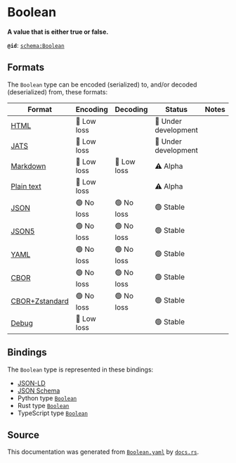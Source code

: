# Boolean

**A value that is either true or false.**

**`@id`**: [`schema:Boolean`](https://schema.org/Boolean)

## Formats

The `Boolean` type can be encoded (serialized) to, and/or decoded (deserialized) from, these formats:

| Format                                                                                             | Encoding      | Decoding      | Status                 | Notes |
| -------------------------------------------------------------------------------------------------- | ------------- | ------------- | ---------------------- | ----- |
| [HTML](https://github.com/stencila/stencila/blob/main/docs/reference/formats/html.md)              | 🔷 Low loss    |               | 🚧 Under development    |       |
| [JATS](https://github.com/stencila/stencila/blob/main/docs/reference/formats/jats.md)              | 🔷 Low loss    |               | 🚧 Under development    |       |
| [Markdown](https://github.com/stencila/stencila/blob/main/docs/reference/formats/markdown.md)      | 🔷 Low loss    | 🔷 Low loss    | ⚠️ Alpha               |       |
| [Plain text](https://github.com/stencila/stencila/blob/main/docs/reference/formats/text.md)        | 🔷 Low loss    |               | ⚠️ Alpha               |       |
| [JSON](https://github.com/stencila/stencila/blob/main/docs/reference/formats/json.md)              | 🟢 No loss     | 🟢 No loss     | 🟢 Stable               |       |
| [JSON5](https://github.com/stencila/stencila/blob/main/docs/reference/formats/json5.md)            | 🟢 No loss     | 🟢 No loss     | 🟢 Stable               |       |
| [YAML](https://github.com/stencila/stencila/blob/main/docs/reference/formats/yaml.md)              | 🟢 No loss     | 🟢 No loss     | 🟢 Stable               |       |
| [CBOR](https://github.com/stencila/stencila/blob/main/docs/reference/formats/cbor.md)              | 🟢 No loss     | 🟢 No loss     | 🟢 Stable               |       |
| [CBOR+Zstandard](https://github.com/stencila/stencila/blob/main/docs/reference/formats/cborzst.md) | 🟢 No loss     | 🟢 No loss     | 🟢 Stable               |       |
| [Debug](https://github.com/stencila/stencila/blob/main/docs/reference/formats/debug.md)            | 🔷 Low loss    |               | 🟢 Stable               |       |

## Bindings

The `Boolean` type is represented in these bindings:

- [JSON-LD](https://stencila.dev/Boolean.jsonld)
- [JSON Schema](https://stencila.dev/Boolean.schema.json)
- Python type [`Boolean`](https://github.com/stencila/stencila/blob/main/python/python/stencila/types/boolean.py)
- Rust type [`Boolean`](https://github.com/stencila/stencila/blob/main/rust/schema/src/types/boolean.rs)
- TypeScript type [`Boolean`](https://github.com/stencila/stencila/blob/main/typescript/src/types/Boolean.ts)

## Source

This documentation was generated from [`Boolean.yaml`](https://github.com/stencila/stencila/blob/main/schema/Boolean.yaml) by [`docs.rs`](https://github.com/stencila/stencila/blob/main/rust/schema-gen/src/docs.rs).